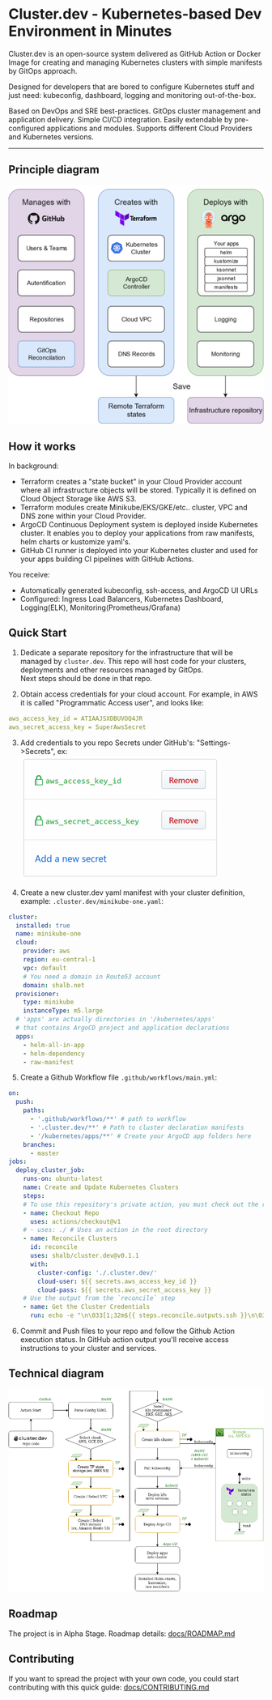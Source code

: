 # Cluster.dev - Kubernetes-based Dev Environment in Minutes

Cluster.dev is an open-source system delivered as GitHub Action or Docker Image for creating and managing Kubernetes clusters with simple manifests by GitOps approach.

Designed for developers that are bored to configure Kubernetes stuff and just need: kubeconfig, dashboard, logging and monitoring out-of-the-box.

Based on DevOps and SRE best-practices. GitOps cluster management and application delivery. Simple CI/CD integration. Easily extendable by pre-configured applications and modules. Supports different Cloud Providers and Kubernetes versions.

----

## Principle diagram

![cluster.dev diagram](docs/images/cluster-dev-diagram.png)


## How it works

In background:

- Terraform creates a "state bucket" in your Cloud Provider account where all infrastructure objects will be stored. Typically it is defined on Cloud Object Storage like AWS S3.
- Terraform modules create Minikube/EKS/GKE/etc.. cluster, VPC and DNS zone within your Cloud Provider.
- ArgoCD Continuous Deployment system is deployed inside Kubernetes cluster. It enables you to deploy your applications from raw manifests, helm charts or kustomize yaml's.
- GitHub CI runner is deployed into your Kubernetes cluster and used for your apps building CI pipelines with GitHub Actions.

You receive:

- Automatically generated kubeconfig, ssh-access, and ArgoCD UI URLs
- Configured: Ingress Load Balancers, Kubernetes Dashboard, Logging(ELK), Monitoring(Prometheus/Grafana)

## Quick Start

1. Dedicate a separate repository for the infrastructure that will be managed by `cluster.dev`. This repo will host code for your clusters, deployments and other resources managed by GitOps.  
Next steps should be done in that repo.

2. Obtain access credentials for your cloud account.
For example, in AWS it is called "Programmatic Access user", and looks like:

```yaml
aws_access_key_id = ATIAAJSXDBUVOQ4JR
aws_secret_access_key = SuperAwsSecret
```

3. Add credentials to you repo Secrets under GitHub's: "Settings->Secrets", ex:
 ![GitHub Secrets](docs/images/gh-secrets.png)

4. Create a new cluster.dev yaml manifest with your cluster definition, example: `.cluster.dev/minikube-one.yaml`:

```yaml
cluster:
  installed: true
  name: minikube-one
  cloud:
    provider: aws
    region: eu-central-1
    vpc: default
    # You need a domain in Route53 account
    domain: shalb.net
  provisioner:
    type: minikube
    instanceType: m5.large
  # 'apps' are actually directories in '/kubernetes/apps'
  # that contains ArgoCD project and application declarations
  apps:
    - helm-all-in-app
    - helm-dependency
    - raw-manifest
```

5. Create a Github Workflow file `.github/workflows/main.yml`:

```yaml
on:
  push:
    paths:
      - '.github/workflows/**' # path to workflow
      - '.cluster.dev/**' # Path to cluster declaration manifests
      - '/kubernetes/apps/**' # Create your ArgoCD app folders here
    branches:
      - master
jobs:
  deploy_cluster_job:
    runs-on: ubuntu-latest
    name: Create and Update Kubernetes Clusters
    steps:
    # To use this repository's private action, you must check out the repository
    - name: Checkout Repo
      uses: actions/checkout@v1
    # - uses: ./ # Uses an action in the root directory
    - name: Reconcile Clusters
      id: reconcile
      uses: shalb/cluster.dev@v0.1.1
      with:
        cluster-config: './.cluster.dev/'
        cloud-user: ${{ secrets.aws_access_key_id }}
        cloud-pass: ${{ secrets.aws_secret_access_key }}
    # Use the output from the `reconcile` step
    - name: Get the Cluster Credentials
      run: echo -e "\n\033[1;32m${{ steps.reconcile.outputs.ssh }}\n\033[1;32m${{ steps.reconcile.outputs.kubeconfig }}\n\033[1;32m${{ steps.reconcile.outputs.argocd }}"
```

6. Commit and Push files to your repo and follow the Github Action execution status. In GitHub action output you'll receive access instructions to your cluster and services.

## Technical diagram

![cluster.dev technical diagram](docs/images/cluster-dev-technical-diagram.png)


## Roadmap

The project is in Alpha Stage. Roadmap details: [docs/ROADMAP.md](docs/ROADMAP.md)

## Contributing

If you want to spread the project with your own code, you could start contributing with this quick guide: [docs/CONTRIBUTING.md](docs/CONTRIBUTING.md)
